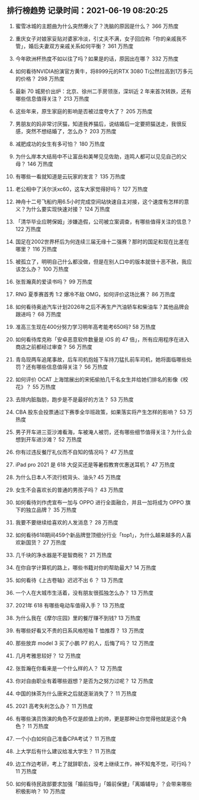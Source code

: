 
## 排行榜趋势 记录时间：2021-06-19 08:20:25
  
  1. 蜜雪冰城的主题曲为什么突然爆火了？洗脑的原因是什么？ 366 万热度
    
  2. 重庆女子对娘家妥贴对婆家冷淡，引丈夫不满，女子回应称「你的亲戚我不管」，婚后夫妻双方亲戚关系如何平衡？ 361 万热度
    
  3. 今年欧洲杯热度不如以往了吗？如果是的话，原因出在哪？ 332 万热度
    
  4. 如何看待NVIDIA扮演官方黄牛，将8999元的RTX 3080 Ti公然拉高到1万多元的价格？ 298 万热度
    
  5. 最新 70 城房价出炉：北京、徐州二手房领涨，深圳近 2 年来首次转跌，还有哪些信息值得关注？ 213 万热度
    
  6. 这些年来，原生家庭的影响是否被过度夸大了？ 205 万热度
    
  7. 男朋友的妈非常讨厌猫，知道我养猫后，说结婚后一定要把猫送走，我很反感，突然不想结婚了，怎么办？ 203 万热度
    
  8. 减肥成功的女生有多可怕？ 180 万热度
    
  9. 为什么岸本大结局中不让富岳和美琴见见佐助，连鸣人都可以见见自己的父母？ 146 万热度
    
  10. 有哪些一看就知道是云玩家的发言？ 135 万热度
    
  11. 老公相中了沃尔沃xc60，这车大家觉得好吗？ 127 万热度
    
  12. 神舟十二号飞船约用6.5小时完成空间站快速自主对接，这个速度有怎样的意义？为什么要实现快速对接？ 124 万热度
    
  13. 「清华毕业应聘保姆」涉嫌造假，公司被立案调查，有哪些值得关注的信息？ 122 万热度
    
  14. 国足在2002世界杯后为何连续三届无缘十二强赛？那时的国足和现在比差在哪里？ 116 万热度
    
  15. 被孤立了，明明自己什么都没做，但是在别人口中的版本就很十恶不赦，我应该怎么办？ 100 万热度
    
  16. 张哲瀚真的爱读书吗？ 99 万热度
    
  17. RNG 夏季赛首秀 1:2 爆冷不敌 OMG，如何评价这场比赛？ 86 万热度
    
  18. 如何看待奥迪汽车计划2026年之后不再生产汽油轿车和柴油车？其他品牌会跟进吗？ 68 万热度
    
  19. 准高三生现在400分努力学习明年高考能考650吗? 58 万热度
    
  20. 如何看待库克称「安卓恶意软件数量是 iOS 的 47 倍」，所有应用程序在进入商店之前都经过审查？ 56 万热度
    
  21. 青岛现两车追尾事故，后车司机抱娃下车持刀猛扎前车司机，她将面临哪些处罚？还有哪些信息值得关注？ 56 万热度
    
  22. 如何评价 OCAT 上海馆展出的宋拓偷拍几千名女生并给她们排名的影像《校花》？ 55 万热度
    
  23. 去除内脏脂肪，跑步是不是最好的方法？ 53 万热度
    
  24. CBA 股东会投票通过下赛季全华班政策，如果落实将产生怎样的影响？ 53 万热度
    
  25. 男子开车进三亚沙滩看海，车被淹人被罚，还有哪些细节值得关注？为什么会想到开车进沙滩？ 52 万热度
    
  26. 你有过违反餐厅礼仪而不自知的情况吗？ 47 万热度
    
  27. iPad pro 2021 是 618 大促买还是等暑假教育优惠送耳机？ 47 万热度
    
  28. 为什么日本人不流行梳背头、油头? 45 万热度
    
  29. 女生不会喜欢长的普通的男孩子吗？ 43 万热度
    
  30. 如何看待刘作虎宣布一加与 OPPO 进行全面融合，并且一加将成为 OPPO 旗下的独立品牌？ 35 万热度
    
  31. 我要不要继续给喜欢的人发消息？ 28 万热度
    
  32. 如何看待618期间459个新品牌登顶细分行业「top1」，为什么越来越多的人喜欢新国货？ 27 万热度
    
  33. 几千块的净水器是不是智商税？ 21 万热度
    
  34. 在你自学计算机的路上，哪些书籍对你的帮助最大? 14 万热度
    
  35. 如何看待《上古卷轴》迟迟不出 6 ？ 13 万热度
    
  36. 一个人在大城市生活着，没有朋友很孤独怎么办？ 13 万热度
    
  37. 2021年 618 有哪些电动车值得入手？ 13 万热度
    
  38. 为什么我在《摩尔庄园》里的餐厅赚不到钱? 13 万热度
    
  39. 有哪些好看又不贵的日系风格短袖 T 恤推荐？ 13 万热度
    
  40. 那些放弃 model 3 买了小鹏 P7 的人，后悔了吗？ 12 万热度
    
  41. 几月考雅思较好？ 12 万热度
    
  42. 张哲瀚在你看来是一个什么样的人？ 12 万热度
    
  43. 你对自由职业有着哪些遐想？是否为之努力过呢？ 12 万热度
    
  44. 中国的抹茶为什么唐宋之后就逐渐消失了？ 11 万热度
    
  45. 2021 高考失利怎么办？ 11 万热度
    
  46. 有哪些演员饰演的角色不仅是颜值上的帅，更是那种让你觉得他就是这个角色？ 11 万热度
    
  47. 一个小白如何自己准备CPA考试？ 11 万热度
    
  48. 上大学后有什么建议给准大学生？ 11 万热度
    
  49. 边工作边考研，考上了就辞职去，没考上继续工作，神不知鬼不觉，可行吗？ 11 万热度
    
  50. 如何看待民政部要求加强「婚前指导」「婚前保健」「离婚辅导」？会带来哪些积极影响？ 10 万热度
    